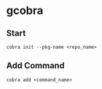 # gcobra

## Start
```
cobra init --pkg-name <repo_name>
```

## Add Command
```
cobra add <command_name>
```